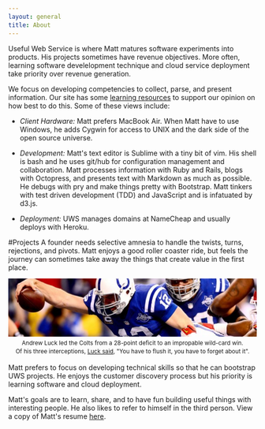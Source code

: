 ```yaml
---
layout: general
title: About
---
```

Useful Web Service is where Matt matures software experiments into products. His projects sometimes have revenue objectives. More often, learning software develelopment technique and cloud service deployment take priority over revenue generation.

We focus on developing competencies to collect, parse, and present information. Our site has some [learning resources](learn.html) to support our opinion on how best to do this. Some of these views include:

* *Client Hardware:* Matt prefers MacBook Air. When Matt have to use Windows, he adds Cygwin for access to UNIX and the dark side of the open source universe. 

* *Development:* Matt's text editor is Sublime with a tiny bit of vim. His shell is bash and he uses git/hub for configuration management and collaboration. Matt processes information with Ruby and Rails, blogs with Octopress, and presents text with Markdown as much as possible. He debugs with pry and make things pretty with Bootstrap. Matt tinkers with test driven development (TDD) and JavaScript and is infatuated by d3.js.

* *Deployment:* UWS manages domains at NameCheap and usually deploys with Heroku.

#Projects
A founder needs selective amnesia to handle the twists, turns, rejections, and pivots. Matt enjoys a good roller coaster ride, but feels the journey can sometimes take away the things that create value in the first place. 

<div align="center">
  <img src="/static/andrew_12.png">
  <small>Andrew Luck led the Colts from a 28-point deficit to an impropable wild-card win. <br>Of his three interceptions, <a href="http://usatoday.com/story/sports/nfl/2014/01/04/colts-chiefs-wild-card-playoffs-andrew-luck/4321311"> Luck said</a>, "You have to flush it, you have to forget about it".</small>
</div>
<br>
Matt prefers to focus on developing technical skills so that he can bootstrap UWS projects. He enjoys the customer discovery process but his priority is learning software and cloud deployment. 

Matt's goals are to learn, share, and to have fun building useful things with interesting people. He also likes to refer to himself in the third person. View a copy of Matt's resume [here](/resume.html).